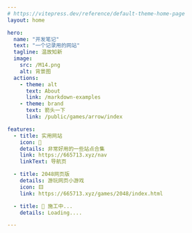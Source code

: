 ```yaml
---
# https://vitepress.dev/reference/default-theme-home-page
layout: home

hero:
  name: "开发笔记"
  text: "一个记录用的网站"
  tagline: 温故知新
  image:
    src: /M14.png
    alt: 背景图
  actions:
    - theme: alt
      text: About
      link: /markdown-examples
    - theme: brand
      text: 箭头一下
      link: /public/games/arrow/index

features:
  - title: 实用网站
    icon: 🧭
    details: 非常好用的一些站点合集
    link: https://665713.xyz/nav
    linkText: 导航页

  - title: 2048网页版
    details: 游玩网页小游戏
    icon: 🟨
    link: https://665713.xyz/games/2048/index.html

  - title: 🔨 施工中...
    details: Loading....

---
```


<style>
  :root {
  /* 标题渐变色 */
  --vp-home-hero-name-color: transparent !important;
  --vp-home-hero-name-background: -webkit-linear-gradient(120deg, #FF7F00, #FFA500, #FFB600) !important;

  /*图标背景渐变色 */
  --vp-home-hero-image-background-image: linear-gradient(-45deg, #41b6e6 10%, #db3eb1 100%) !important;
  --vp-home-hero-image-filter: blur(52px) !important;
}
</style>
